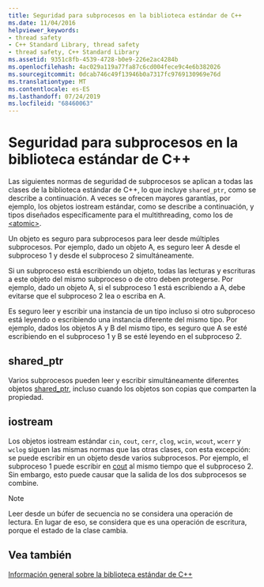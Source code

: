 ```yaml
---
title: Seguridad para subprocesos en la biblioteca estándar de C++
ms.date: 11/04/2016
helpviewer_keywords:
- thread safety
- C++ Standard Library, thread safety
- thread safety, C++ Standard Library
ms.assetid: 9351c8fb-4539-4728-b0e9-226e2ac4284b
ms.openlocfilehash: 4ac029a119a77fa87c6cd004fece9c4e6b382026
ms.sourcegitcommit: 0dcab746c49f13946b0a7317fc9769130969e76d
ms.translationtype: MT
ms.contentlocale: es-ES
ms.lasthandoff: 07/24/2019
ms.locfileid: "68460063"
---
```

# <a name="thread-safety-in-the-c-standard-library"></a>Seguridad para subprocesos en la biblioteca estándar de C++

Las siguientes normas de seguridad de subprocesos se aplican a todas las clases de la biblioteca estándar de C++, lo que incluye `shared_ptr`, como se describe a continuación.  A veces se ofrecen mayores garantías, por ejemplo, los objetos iostream estándar, como se describe a continuación, y tipos diseñados específicamente para el multithreading, como los de [\<atomic>](../standard-library/atomic.md).

Un objeto es seguro para subprocesos para leer desde múltiples subprocesos. Por ejemplo, dado un objeto A, es seguro leer A desde el subproceso 1 y desde el subproceso 2 simultáneamente.

Si un subproceso está escribiendo un objeto, todas las lecturas y escrituras a este objeto del mismo subproceso o de otro deben protegerse. Por ejemplo, dado un objeto A, si el subproceso 1 está escribiendo a A, debe evitarse que el subproceso 2 lea o escriba en A.

Es seguro leer y escribir una instancia de un tipo incluso si otro subproceso está leyendo o escribiendo una instancia diferente del mismo tipo. Por ejemplo, dados los objetos A y B del mismo tipo, es seguro que A se esté escribiendo en el subproceso 1 y B se esté leyendo en el subproceso 2.

## <a name="sharedptr"></a>shared_ptr

Varios subprocesos pueden leer y escribir simultáneamente diferentes objetos [shared_ptr](../standard-library/shared-ptr-class.md), incluso cuando los objetos son copias que comparten la propiedad.

## <a name="iostream"></a>iostream

Los objetos iostream estándar `cin`, `cout`, `cerr`, `clog`, `wcin`, `wcout`, `wcerr` y `wclog` siguen las mismas normas que las otras clases, con esta excepción: se puede escribir en un objeto desde varios subprocesos. Por ejemplo, el subproceso 1 puede escribir en [cout](../standard-library/iostream.md#cout) al mismo tiempo que el subproceso 2. Sin embargo, esto puede causar que la salida de los dos subprocesos se combine.

> [!NOTE]
> Leer desde un búfer de secuencia no se considera una operación de lectura. En lugar de eso, se considera que es una operación de escritura, porque el estado de la clase cambia.

## <a name="see-also"></a>Vea también

[Información general sobre la biblioteca estándar de C++](../standard-library/cpp-standard-library-overview.md)
